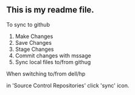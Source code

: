 ## This is my readme file.
To sync to github

1. Make Changes
2. Save Changes
3. Stage Changes
4. Commit changes with mssage
5. Sync local files to/from githug

When switching to/from dell/hp

in 'Source Control Repositories' click 'sync' icon.

